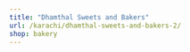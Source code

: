 ```yaml
---
title: "Dhamthal Sweets and Bakers"
url: /karachi/dhamthal-sweets-and-bakers-2/
shop: bakery
---
```

